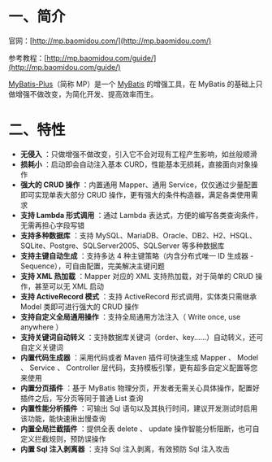 # 一、简介

官网：[http://mp.baomidou.com/](http://mp.baomidou.com/)

参考教程：[http://mp.baomidou.com/guide/](http://mp.baomidou.com/guide/)

[MyBatis-Plus](https://github.com/baomidou/mybatis-plus)（简称 MP）是一个 [MyBatis](http://www.mybatis.org/mybatis-3/) 的增强工具，在 MyBatis 的基础上只做增强不做改变，为简化开发、提高效率而生。

# 二、特性

* **无侵入** ：只做增强不做改变，引入它不会对现有工程产生影响，如丝般顺滑
* **损耗小** ：启动即会自动注入基本 CURD，性能基本无损耗，直接面向对象操作
* **强大的 CRUD 操作** ：内置通用 Mapper、通用 Service，仅仅通过少量配置即可实现单表大部分 CRUD 操作，更有强大的条件构造器，满足各类使用需求
* **支持 Lambda 形式调用** ：通过 Lambda 表达式，方便的编写各类查询条件，无需再担心字段写错
* **支持多种数据库** ：支持 MySQL、MariaDB、Oracle、DB2、H2、HSQL、SQLite、Postgre、SQLServer2005、SQLServer 等多种数据库
* **支持主键自动生成** ：支持多达 4 种主键策略（内含分布式唯一 ID 生成器 - Sequence），可自由配置，完美解决主键问题
* **支持 XML 热加载** ：Mapper 对应的 XML 支持热加载，对于简单的 CRUD 操作，甚至可以无 XML 启动
* **支持 ActiveRecord 模式** ：支持 ActiveRecord 形式调用，实体类只需继承 Model 类即可进行强大的 CRUD 操作
* **支持自定义全局通用操作** ：支持全局通用方法注入（ Write once, use anywhere ）
* **支持关键词自动转义** ：支持数据库关键词（order、key......）自动转义，还可自定义关键词
* **内置代码生成器** ：采用代码或者 Maven 插件可快速生成 Mapper 、 Model 、 Service 、 Controller 层代码，支持模板引擎，更有超多自定义配置等您来使用
* **内置分页插件** ：基于 MyBatis 物理分页，开发者无需关心具体操作，配置好插件之后，写分页等同于普通 List 查询
* **内置性能分析插件** ：可输出 Sql 语句以及其执行时间，建议开发测试时启用该功能，能快速揪出慢查询
* **内置全局拦截插件** ：提供全表 delete 、 update 操作智能分析阻断，也可自定义拦截规则，预防误操作
* **内置 Sql 注入剥离器** ：支持 Sql 注入剥离，有效预防 Sql 注入攻击
